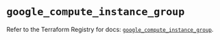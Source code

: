 # `google_compute_instance_group`

Refer to the Terraform Registry for docs: [`google_compute_instance_group`](https://registry.terraform.io/providers/hashicorp/google/6.30.0/docs/resources/compute_instance_group).
